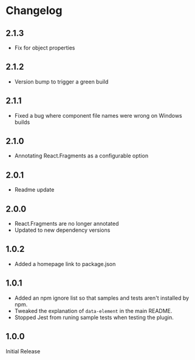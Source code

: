 # Changelog

## 2.1.3

- Fix for object properties

## 2.1.2

- Version bump to trigger a green build

## 2.1.1

- Fixed a bug where component file names were wrong on Windows builds

## 2.1.0

- Annotating React.Fragments as a configurable option

## 2.0.1

- Readme update

## 2.0.0

- React.Fragments are no longer annotated
- Updated to new dependency versions

## 1.0.2

- Added a homepage link to package.json

## 1.0.1

- Added an npm ignore list so that samples and tests aren't installed by npm.
- Tweaked the explanation of `data-element` in the main README.
- Stopped Jest from runing sample tests when testing the plugin. 

## 1.0.0

Initial Release
